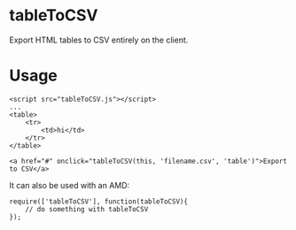 # tableToCSV

Export HTML tables to CSV entirely on the client.

# Usage

    <script src="tableToCSV.js"></script>
    ...
    <table>
        <tr>
            <td>hi</td>
        </tr>
    </table>

    <a href="#" onclick="tableToCSV(this, 'filename.csv', 'table')">Export to CSV</a>

It can also be used with an AMD:

    require(['tableToCSV'], function(tableToCSV){
        // do something with tableToCSV
    });
